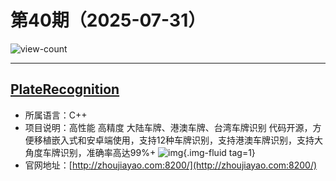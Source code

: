 # 第40期（2025-07-31）

![view-count](https://count.getloli.com/@xiaoxuan6-weekly-20250731)

---
## [PlateRecognition](https://github.com/pcb9382/PlateRecognition)
- 所属语言：C++
- 项目说明：高性能 高精度 大陆车牌、港澳车牌、台湾车牌识别  代码开源，方便移植嵌入式和安卓端使用，支持12种车牌识别，支持港澳车牌识别，支持大角度车牌识别，准确率高达99%+
![img](https://ghfast.top/https://raw.githubusercontent.com/xiaoxuan6/weekly/main/docs/static/images/2025-07-31/1753936546.png){.img-fluid tag=1}
- 官网地址：[http://zhoujiayao.com:8200/](http://zhoujiayao.com:8200/)
